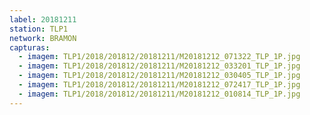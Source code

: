 ```yaml
---
label: 20181211
station: TLP1
network: BRAMON
capturas:
  - imagem: TLP1/2018/201812/20181211/M20181212_071322_TLP_1P.jpg
  - imagem: TLP1/2018/201812/20181211/M20181212_033201_TLP_1P.jpg
  - imagem: TLP1/2018/201812/20181211/M20181212_030405_TLP_1P.jpg
  - imagem: TLP1/2018/201812/20181211/M20181212_072417_TLP_1P.jpg
  - imagem: TLP1/2018/201812/20181211/M20181212_010814_TLP_1P.jpg
---
```

